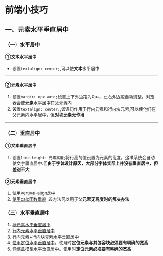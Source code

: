 # 前端小技巧

## 一、元素水平垂直居中

### （一）水平居中

#### ①文本水平居中

+ 设置`textalign: center;`,可以使**文本**水平居中

---

#### ②元素水平居中

1. 设置`margin: 0px auto;`设置上下外边距为0px，左右外边距自动调整，浏览器会使**元素**水平居中在父元素内
2. 设置`textalign: center;`,该语句作用于行内元素和行内块元素,可以使他们在父元素内水平居中，但**对块元素无作用**

---

### （二）垂直居中

#### ①文本垂直居中

1. 设置`line-height: 元素高度;`将行高的值设置为元素的高度，这样系统会自动使文字垂直居中.但**由于字体设计原因，大部分字体实际上并没有垂直居中，但差别不大**

#### ②元素垂直居中

1. [使用vertival-align居中](../笔记代码/小技巧/垂直居中/vertical-align设置居中.html)
2. [使用calc函数垂直](../笔记代码/小技巧/垂直居中/calc函数垂直居中.html) ,该方法可以用于**父元素无高度时的解决办法**

### （三）水平垂直居中

1. [块元素水平垂直居中](../笔记代码/源码/HTML+CSS/CSS_块元素水平垂直居中.html)
2. [行内元素水平垂直居中](../笔记代码/源码/HTML+CSS/CSS_行内元素水平垂直居中.html)
3. [行内元素+行内块元素水平垂直居中](../笔记代码/源码/HTML+CSS/CSS_行内元素+行内块元素水平垂直居中.html)
4. [使用定位水平垂直居中](../笔记代码/源码/HTML+CSS/CSS_定位_包含块中居中.html)。使用时**定位元素与其包容块必须要有明确的宽高**
5. [伸缩盒模型水平垂直居中](../笔记代码/小技巧/垂直居中/伸缩盒模型水平垂直居中.html)。使用时**定位元素必须要有明确的宽高**